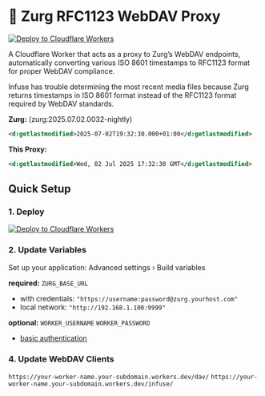 # 🔧 Zurg RFC1123 WebDAV Proxy

[![Deploy to Cloudflare Workers](https://deploy.workers.cloudflare.com/button)](https://deploy.workers.cloudflare.com/?url=https://github.com/andesco/zurg-rfc1123-proxy)

A Cloudflare Worker that acts as a proxy to Zurg’s WebDAV endpoints, automatically converting various ISO 8601 timestamps to RFC1123 format for proper WebDAV compliance.

Infuse has trouble determining the most recent media files because Zurg returns timestamps in ISO 8601 format instead of the RFC1123 format required by WebDAV standards.

**Zurg:** (zurg:2025.07.02.0032-nightly)
```xml
<d:getlastmodified>2025-07-02T19:32:30.000+01:00</d:getlastmodified>
```

**This Proxy:**
```xml
<d:getlastmodified>Wed, 02 Jul 2025 17:32:30 GMT</d:getlastmodified>
```

## Quick Setup

### 1. Deploy

[![Deploy to Cloudflare Workers](https://deploy.workers.cloudflare.com/button)](https://deploy.workers.cloudflare.com/?url=https://github.com/andesco/zurg-rfc1123-proxy)

### 2. Update Variables

Set up your application: Advanced settings › Build variables
 
**required:** `ZURG_BASE_URL`

- with credentials: `"https://username:password@zurg.yourhost.com"`
- local network: `"http://192.168.1.100:9999"`

**optional:** `WORKER_USERNAME` `WORKER_PASSWORD`

- [basic authentication](https://en.wikipedia.org/wiki/Basic_access_authentication)

### 4. Update WebDAV Clients

`https://your-worker-name.your-subdomain.workers.dev/dav/`
`https://your-worker-name.your-subdomain.workers.dev/infuse/`

